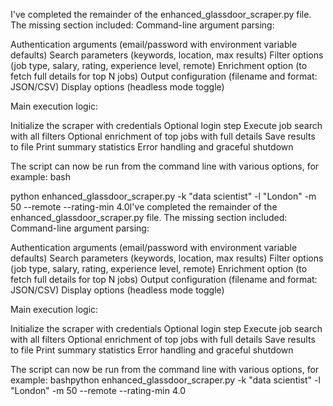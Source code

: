 I've completed the remainder of the enhanced_glassdoor_scraper.py file. The missing section included:
Command-line argument parsing:

Authentication arguments (email/password with environment variable defaults)
Search parameters (keywords, location, max results)
Filter options (job type, salary, rating, experience level, remote)
Enrichment option (to fetch full details for top N jobs)
Output configuration (filename and format: JSON/CSV)
Display options (headless mode toggle)

Main execution logic:

Initialize the scraper with credentials
Optional login step
Execute job search with all filters
Optional enrichment of top jobs with full details
Save results to file
Print summary statistics
Error handling and graceful shutdown

The script can now be run from the command line with various options, for example:
bash

python enhanced_glassdoor_scraper.py -k "data scientist" -l "London" -m 50 --remote --rating-min 4.0I've completed the remainder of the enhanced_glassdoor_scraper.py file. The missing section included:
Command-line argument parsing:

Authentication arguments (email/password with environment variable defaults)
Search parameters (keywords, location, max results)
Filter options (job type, salary, rating, experience level, remote)
Enrichment option (to fetch full details for top N jobs)
Output configuration (filename and format: JSON/CSV)
Display options (headless mode toggle)

Main execution logic:

Initialize the scraper with credentials
Optional login step
Execute job search with all filters
Optional enrichment of top jobs with full details
Save results to file
Print summary statistics
Error handling and graceful shutdown

The script can now be run from the command line with various options, for example:
bashpython enhanced_glassdoor_scraper.py -k "data scientist" -l "London" -m 50 --remote --rating-min 4.0